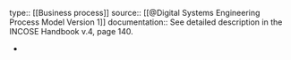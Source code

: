 type:: [[Business process]]
source:: [[@Digital Systems Engineering Process Model Version 1]]
documentation:: See detailed description in the INCOSE Handbook v.4, page 140.

-